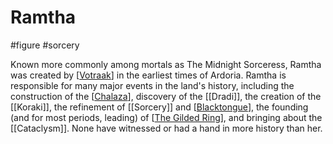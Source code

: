 # Ramtha
#figure #sorcery

Known more commonly among mortals as The Midnight Sorceress, Ramtha was created by [[Votraak]] in the earliest times of Ardoria. Ramtha is responsible for many major events in the land's history, including the construction of the [[Chalaza]], discovery of the [[Dradi]], the creation of the [[Koraki]], the refinement of [[Sorcery]] and [[Blacktongue]], the founding (and for most periods, leading) of [[The Gilded Ring]], and bringing about the [[Cataclysm]]. None have witnessed or had a hand in more history than her.


[//begin]: # "Autogenerated link references for markdown compatibility"
[Votraak]: votraak "Vot'raak"
[Chalaza]: Chalaza "Chalaza"
[Blacktongue]: Blacktongue "Blacktongue"
[The Gilded Ring]: <The Gilded Ring> "The Gilded Ring"
[//end]: # "Autogenerated link references"